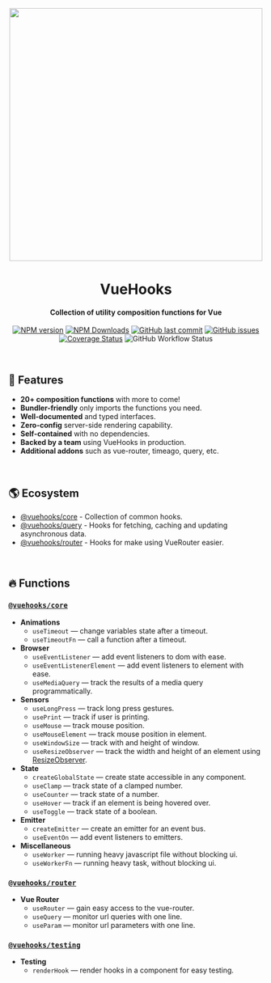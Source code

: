 <p align="center">
    <img src="https://raw.githubusercontent.com/datatorch/documentation/master/docs/.vuepress/public/vuehooks.png" width="500" />
</p>

<h1 align="center">
  VueHooks
</h1>
<h4 align="center">Collection of utility composition functions for Vue</h4>

<p align="center">
<a href="https://www.npmjs.com/package/@vuehooks/core" target="__blank">
<img src="https://img.shields.io/npm/v/@vuehooks/core?color=1abc9c" alt="NPM version" /></a>
<a href="https://www.npmjs.com/package/@vuehooks" target="__blank"><img alt="NPM Downloads" src="https://img.shields.io/npm/dm/@vuehooks/core?color=34495e"/></a>
<a href="https://github.com/datatorch/vuehooks" target="__blank"><img src="https://img.shields.io/github/last-commit/datatorch/vuehooks.svg?color=9b59b6" alt="GitHub last commit" /></a>
<a href="https://github.com/datatorch/vuehooks/issues" target="__blank"><img src="https://img.shields.io/github/issues/datatorch/vuehooks.svg?color=3498db" alt="GitHub issues" /></a>
<a href='https://coveralls.io/github/datatorch/vuehooks?branch=master'><img src='https://coveralls.io/repos/github/datatorch/vuehooks/badge.svg?branch=master' alt='Coverage Status' /></a>
<img alt="GitHub Workflow Status" src="https://img.shields.io/github/workflow/status/datatorch/vuehooks/Tests?color=2ecc71">
</p>

<br />

## :rocket: Features

- **20+ composition functions** with more to come!
- **Bundler-friendly** only imports the functions you need.
- **Well-documented** and typed interfaces.
- **Zero-config** server-side rendering capability.
- **Self-contained** with no dependencies.
- **Backed by a team** using VueHooks in production.
- **Additional addons** such as vue-router, timeago, query, etc.

<br />

## :earth_americas: Ecosystem

<!-- omit in toc -->

- [@vuehooks/core](#vuehookscore) - Collection of common hooks.
- [@vuehooks/query](#vuehooksquery) - Hooks for fetching, caching and updating
  asynchronous data.
- [@vuehooks/router](#vuehooksrouter) - Hooks for make using VueRouter easier.

<br />

## :fire: Functions

### [`@vuehooks/core`](https://www.npmjs.com/package/@vuehooks/core)

- **Animations**
  - `useTimeout` — change variables state after a timeout.
  - `useTimeoutFn` — call a function after a timeout.
- **Browser**
  - `useEventListener` — add event listeners to dom with ease.
  - `useEventListenerElement` — add event listeners to element with ease.
  - `useMediaQuery` — track the results of a media query programmatically.
- **Sensors**
  - `useLongPress` — track long press gestures.
  - `usePrint` — track if user is printing.
  - `useMouse` — track mouse position.
  - `useMouseElement` — track mouse position in element.
  - `useWindowSize` — track with and height of window.
  - `useResizeObserver` — track the width and height of an element using
    [ResizeObserver](https://developer.mozilla.org/en-US/docs/Web/API/ResizeObserver).
- **State**
  - `createGlobalState` — create state accessible in any component.
  - `useClamp` — track state of a clamped number.
  - `useCounter` — track state of a number.
  - `useHover` — track if an element is being hovered over.
  - `useToggle` — track state of a boolean.
- **Emitter**
  - `createEmitter` — create an emitter for an event bus.
  - `useEventOn` — add event listeners to emitters.
- **Miscellaneous**
  - `useWorker` — running heavy javascript file without blocking ui.
  - `useWorkerFn` — running heavy task, without blocking ui.

### [`@vuehooks/router`](https://www.npmjs.com/package/@vuehooks/router)

- **Vue Router**
  - `useRouter` — gain easy access to the vue-router.
  - `useQuery` — monitor url queries with one line.
  - `useParam` — monitor url parameters with one line.

### [`@vuehooks/testing`](https://www.npmjs.com/package/@vuehooks/testing)

- **Testing**
  - `renderHook` — render hooks in a component for easy testing.
